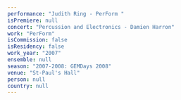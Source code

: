 ```yaml
---
performance: "Judith Ring - PerForm "
isPremiere: null
concert: "Percussion and Electronics - Damien Harron"
work: "PerForm"
isCommission: false
isResidency: false
work_year: "2007"
ensemble: null
season: "2007-2008: GEMDays 2008"
venue: "St-Paul's Hall"
person: null
country: null
---
```


